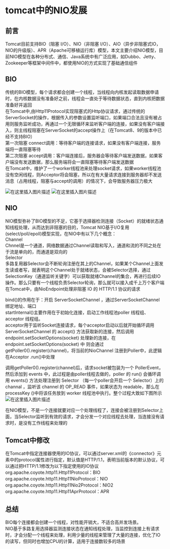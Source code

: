 # tomcat中的NIO发展
## 前言
Tomcat目前支持BIO（阻塞 I/O）、NIO（非阻塞 I/O）、AIO（异步非阻塞式IO，NIO的升级版）、APR（Apache可移植运行库）模型，本文主要介绍NIO模型，目前NIO模型在各种分布式、通信、Java系统中有广泛应用，如Dubbo、Jetty、Zookeeper等框架中间件中，都使用NIO的方式实现了基础通信组件
## BIO
传统的BIO模型，每个请求都会创建一个线程，当线程向内核发起读取数据申请时，在内核数据没有准备好之前，线程会一直处于等待数据状态，直到内核把数据准备好并返回  
在Tomcat中,由Http11Protocol实现阻塞式的Http协议请求，通过传统的ServerSocket的操作，根据传入的参数设置监听端口，如果端口合法且没有被占用则服务监听成功，再通过一个无限循环来监听客户端的连接，如果没有客户端接入，则主线程阻塞在ServerSocket的accept操作上（在Tomcat8、9的版本中已经不支持BIO）  
第一次阻塞 connect调用：等待客户端的连接请求，如果没有客户端连接，服务端将一直阻塞等待  
第二次阻塞 accept调用：客户端连接后，服务器会等待客户端发送数据，如果客户端没有发送数据，那么服务端将会一直阻塞等待客户端发送数据  
在Tomcat中，维护了一个worker线程池来处理socket请求，如果worker线程池没有空闲线程，则Acceptor将会阻塞，所以在有大量请求连接到服务器却不发送消息（占用线程，阻塞与accept的调用）的情况下，会导致服务器压力极大  

![在这里插入图片描述](https://img-blog.csdnimg.cn/aa93da1322504ed0b0c3feac82316616.png)
![在这里插入图片描述](https://img-blog.csdnimg.cn/297a2091fff546ac9d28a2928dca6b94.png)

## NIO  
NIO模型弥补了BIO模型的不足，它基于选择器检测连接（Socket）的就绪状态通知线程处理，从而达到非阻塞的目的，Tomcat NIO基于I/O复用(select/poll/epoll)模型实现，在NIO中有以下几个概念：  
Channel  
Chnnel是一个通道，网络数据通过Channel读取和写入，通道和流的不同之处在于流是单向的，而通道是双向的  
Selector  
多路复用器Selector会不断轮询注册在其上的Channel，如果某个Channel上面发生读或者写，就表明这个Channel处于就绪状态，会被Selector选择，通过SelectionKey（通道监听关键字）可以获取就绪Channel的集合，再进行后续IO操作。那么只要有一个线程负责Selector轮询，那么就可以接入成千上万个客户端  
在Tomcat中，由NioEndpoint处理非阻塞 IO 的 HTTP/1.1 协议的请求  

bind()的作用在于：开启 ServerSocketChannel ，通过ServerSocketChannel 绑定地址、端口  
startInternal()主要作用在于初始化连接，启动工作线程池poller 线程组、acceptor 线程组。  
acceptor用于监听Socket连接请求，每个acceptor启动以后就开始循环调用 ServerSocketChannel 的 accept() 方法获取新的连接，然后调用 endpoint.setSocketOptions(socket) 处理新的连接，在endpoint.setSocketOptions(socket) 中 则会通过getPoller0().register(channel)，将当前的NioChannel 注册到Poller中，此逻辑在Acceptor .run()中处理  

调用getPoller0().register(channel)后，请求socket被包装为一个 PollerEvent，然后添加到 events 中，此过程是由poller线程去做的，poller 的 run() 会循环调用 events() 方法处理注册到 Selector （每一个poller会开启一个 Selector）上的channal ，监听该 channel 的 OP_READ 事件，如果状态为 readable，那么在 processKey ()中将该任务放到 worker 线程池中执行。整个过程大致如下图所示  
![在这里插入图片描述](https://img-blog.csdnimg.cn/2f5537ac2d684aebb29418abbc7f8b1b.png)

在NIO模型，不是一个连接就要对应一个处理线程了，连接会被注册到Selector上面，当Selector监听到有效的请求，才会分发一个对应线程去处理，当连接没有请求时，是没有工作线程来处理的
## Tomcat中修改
在Tomcat中指定连接器使用的IO协议，可以通过server.xml的《connector》元素中的protocol属性进行指定，默认值是HTTP/1.1，表明当前版本的默认协议，可以通过把HTTP/1.1修改为以下指定使用的IO协议  
org.apache.coyote.http11.Http11Protocol：BIO   
org.apache.coyote.http11.Http11NioProtocol：NIO     
org.apache.coyote.http11.Http11Nio2Protocol：NIO2    
org.apache.coyote.http11.Http11AprProtocol：APR  
## 总结
BIO每个连接都会创建一个线程，对性能开销大，不适合高并发场景。  
NIO基于多路复用选择器监测连接状态在通知线程处理，当监控到连接上有请求时，才会分配一个线程来处理，利用少量的线程来管理了大量的连接，优化了IO的读写，但同时也增加CPU的计算，适用于连接数较多的场景  


